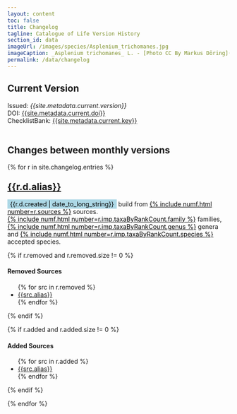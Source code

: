 ```yaml
---
layout: content
toc: false
title: Changelog
tagline: Catalogue of Life Version History
section_id: data
imageUrl: /images/species/Asplenium_trichomanes.jpg
imageCaption: _Asplenium trichomanes_ L. - [Photo CC By Markus Döring](https://www.inaturalist.org/observations/15132827)
permalink: /data/changelog
---
```


<style>
  #changes h2 {
    margin-top: 24px;
  }
  .date {
    background-color: lightblue;
    color: black;
    padding: 2px 6px;
  }
  .stats {
    text-decoration: underline;
    color: black;
  }  
</style>

## Current Version

<div id="version">  
  Issued: <i>{{site.metadata.current.version}}</i>
  <br/>
  DOI: <a href="https://doi.org/{{site.metadata.current.doi}}">{{site.metadata.current.doi}}</a>
  <br/>
  ChecklistBank: <a href="https://www.checklistbank.org/dataset/{{site.metadata.current.key}}/about">{{site.metadata.current.key}}</a>
  <br/>
  <br/>
</div>


## Changes between monthly versions

<div id="changes">  
{% for r in site.changelog.entries %}
  <h2><a href="https://www.checklistbank.org/dataset/{{r.d.key}}">{{r.d.alias}}</a></h2>
  <p>
    <span class="date">{{r.d.created | date_to_long_string}}</span> build from 
    <span class="stats">{% include numf.html number=r.sources %}</span> sources.
    <br/>
    <span class="stats">{% include numf.html number=r.imp.taxaByRankCount.family %}</span> families, 
    <span class="stats">{% include numf.html number=r.imp.taxaByRankCount.genus %}</span> genera and 
    <span class="stats">{% include numf.html number=r.imp.taxaByRankCount.species %}</span> accepted species.
  </p>
 
  {% if r.removed and r.removed.size != 0 %}
    <h4>Removed Sources</h4>
    <ul>
    {% for src in r.removed %}
      <li><a href="https://www.checklistbank.org/dataset/{{r.prev.key}}/source/{{src.key}}">{{src.alias}}</a></li>
    {% endfor %}
    </ul>
  {% endif %}

  {% if r.added and r.added.size != 0 %}
    <h4>Added Sources</h4>
    <ul>
    {% for src in r.added %}
      <li><a href="https://www.checklistbank.org/dataset/{{r.d.key}}/source/{{src.key}}">{{src.alias}}</a></li>
    {% endfor %}
    </ul>
  {% endif %}
  

{% endfor %}
</div>


